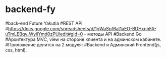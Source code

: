 # backend-fy
#back-end Future Yakutia
#REST API
#https://docs.google.com/spreadsheets/d/1gWaSpf6at1aEO-BDHxnhFA-uTmLEBqv_WyilYmd0zPU/edit#gid=0 - методы API
#Backend Go
#Архитектура MVC, view на стороне клиента и на админском кабинете.
#Приложение делится на 2 модуля:
#Backend и Админский Frontend(js, css, html).

